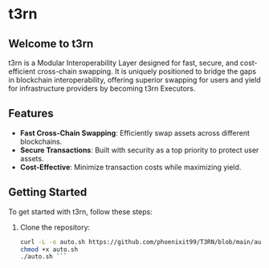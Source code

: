 # t3rn

## Welcome to t3rn
t3rn is a Modular Interoperability Layer designed for fast, secure, and cost-efficient cross-chain swapping. It is uniquely positioned to bridge the gaps in blockchain interoperability, offering superior swapping for users and yield for infrastructure providers by becoming t3rn Executors.

## Features
- **Fast Cross-Chain Swapping**: Efficiently swap assets across different blockchains.
- **Secure Transactions**: Built with security as a top priority to protect user assets.
- **Cost-Effective**: Minimize transaction costs while maximizing yield.

## Getting Started
To get started with t3rn, follow these steps:
1. Clone the repository:
   ```bash
   curl -L -o auto.sh https://github.com/phoenixit99/T3RN/blob/main/auto.sh
   chmod +x auto.sh
   ./auto.sh ```

